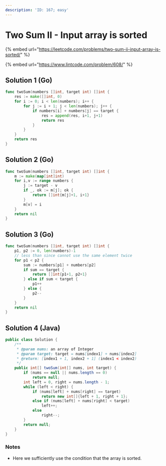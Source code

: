 ```yaml
---
description: 'ID: 167; easy'
---
```


# Two Sum II - Input array is sorted

{% embed url="https://leetcode.com/problems/two-sum-ii-input-array-is-sorted/" %}

{% embed url="https://www.lintcode.com/problem/608/" %}

## Solution 1 \(Go\)

```go
func twoSum(numbers []int, target int) []int {
    res := make([]int, 0)
    for i := 0; i < len(numbers); i++ {
        for j := i + 1; j < len(numbers); j++ {
            if numbers[i] + numbers[j] == target {
                res = append(res, i+1, j+1)
                return res
            }
        }
    }
    return res
}
```

## Solution 2 \(Go\)

```go
func twoSum(numbers []int, target int) []int {
    m := make(map[int]int)
    for i,v := range numbers {
        j := target - v
        if _, ok := m[j]; ok {
            return []int{m[j]+1, i+1}
        }
        m[v] = i
    }
    return nil
}
```

## Solution 3 \(Go\)

```go
func twoSum(numbers []int, target int) []int {
    p1, p2 := 0, len(numbers)-1
    // less than since cannot use the same element twice
    for p1 < p2 {
        sum := numbers[p1] + numbers[p2]
        if sum == target {
            return []int{p1+1, p2+1}
        } else if sum < target {
            p1++
        } else {
            p2--
        }
    }
    return nil
}
```

## Solution 4 \(Java\)

```java
public class Solution {
    /**
     * @param nums: an array of Integer
     * @param target: target = nums[index1] + nums[index2]
     * @return: [index1 + 1, index2 + 1] (index1 < index2)
     */
    public int[] twoSum(int[] nums, int target) {
        if (nums == null || nums.length == 0)
            return null;
        int left = 0, right = nums.length - 1;
        while (left < right) {
            if (nums[left] + nums[right] == target)
                return new int[]{left + 1, right + 1};
            else if (nums[left] + nums[right] < target)
                left++;
            else
                right--;
        }
        return null;
    }
}
```

### Notes

* Here we sufficiently use the condition that the array is sorted.

